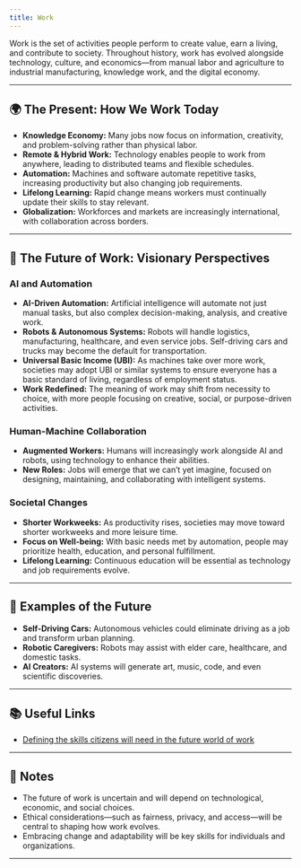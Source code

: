 ```yaml
---
title: Work
---
```


Work is the set of activities people perform to create value, earn a living, and contribute to society. Throughout history, work has evolved alongside technology, culture, and economics—from manual labor and agriculture to industrial manufacturing, knowledge work, and the digital economy.

---

## 🌍 The Present: How We Work Today

- **Knowledge Economy:** Many jobs now focus on information, creativity, and problem-solving rather than physical labor.
- **Remote & Hybrid Work:** Technology enables people to work from anywhere, leading to distributed teams and flexible schedules.
- **Automation:** Machines and software automate repetitive tasks, increasing productivity but also changing job requirements.
- **Lifelong Learning:** Rapid change means workers must continually update their skills to stay relevant.
- **Globalization:** Workforces and markets are increasingly international, with collaboration across borders.

---

## 🚀 The Future of Work: Visionary Perspectives

### AI and Automation

- **AI-Driven Automation:** Artificial intelligence will automate not just manual tasks, but also complex decision-making, analysis, and creative work.
- **Robots & Autonomous Systems:** Robots will handle logistics, manufacturing, healthcare, and even service jobs. Self-driving cars and trucks may become the default for transportation.
- **Universal Basic Income (UBI):** As machines take over more work, societies may adopt UBI or similar systems to ensure everyone has a basic standard of living, regardless of employment status.
- **Work Redefined:** The meaning of work may shift from necessity to choice, with more people focusing on creative, social, or purpose-driven activities.

### Human-Machine Collaboration

- **Augmented Workers:** Humans will increasingly work alongside AI and robots, using technology to enhance their abilities.
- **New Roles:** Jobs will emerge that we can’t yet imagine, focused on designing, maintaining, and collaborating with intelligent systems.

### Societal Changes

- **Shorter Workweeks:** As productivity rises, societies may move toward shorter workweeks and more leisure time.
- **Focus on Well-being:** With basic needs met by automation, people may prioritize health, education, and personal fulfillment.
- **Lifelong Learning:** Continuous education will be essential as technology and job requirements evolve.

---

## 🤖 Examples of the Future

- **Self-Driving Cars:** Autonomous vehicles could eliminate driving as a job and transform urban planning.
- **Robotic Caregivers:** Robots may assist with elder care, healthcare, and domestic tasks.
- **AI Creators:** AI systems will generate art, music, code, and even scientific discoveries.

---

## 📚 Useful Links

- [Defining the skills citizens will need in the future world of work](https://www.mckinsey.com/industries/public-and-social-sector/our-insights/defining-the-skills-citizens-will-need-in-the-future-world-of-work)

---

## 📝 Notes

- The future of work is uncertain and will depend on technological, economic, and social choices.
- Ethical considerations—such as fairness, privacy, and access—will be central to shaping how work evolves.
- Embracing change and adaptability will be key skills for individuals and organizations.

---
